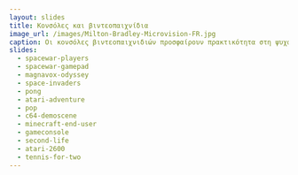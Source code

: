 ```yaml
---
layout: slides
title: Κονσόλες και βιντεοπαιχνίδια
image_url: /images/Milton-Bradley-Microvision-FR.jpg
caption: Οι κονσόλες βιντεοπαιχνιδιών προσφαίρουν πρακτικότητα στη ψυχαγωγία του χρήστη, μεταφαίροντας τον ψηφιακό κόσμο των παιχνιδιών από τον σταθερό υπολογιστή ή τις συσκευές σαν το PlayStation σε οποιαδήποτε τοποθεσία χρειαστεί.
slides:
  - spacewar-players
  - spacewar-gamepad
  - magnavox-odyssey
  - space-invaders
  - pong
  - atari-adventure
  - pop
  - c64-demoscene
  - minecraft-end-user
  - gameconsole
  - second-life
  - atari-2600
  - tennis-for-two
---
```

